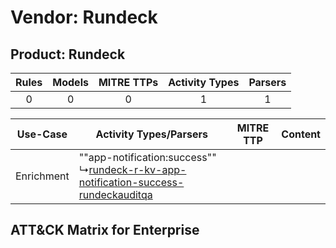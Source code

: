 Vendor: Rundeck
===============
Product: Rundeck
----------------
| Rules | Models | MITRE TTPs | Activity Types | Parsers |
|:-----:|:------:|:----------:|:--------------:|:-------:|
|   0   |   0    |     0      |       1        |    1    |

|  Use-Case  | Activity Types/Parsers    | MITRE TTP | Content    |
|:----------:| ---- | --------- | ---- |
| Enrichment |  ""app-notification:success""<br> ↳[rundeck-r-kv-app-notification-success-rundeckauditqa](Ps/pC_rundeckrkvappnotificationsuccessrundeckauditqa.md)<br> |    | [](RM/r_m_rundeck_rundeck_Enrichment.md) |

ATT&CK Matrix for Enterprise
----------------------------
